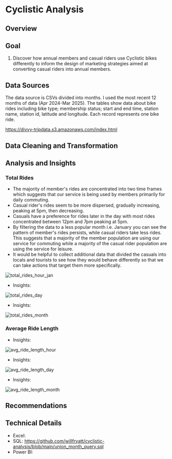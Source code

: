 # Cyclistic Analysis
## Overview


## Goal
1. Discover how annual members and casual riders use Cyclistic bikes differently to inform the design of marketing strategies aimed at converting casual riders into
annual members.
## Data Sources
The data source is CSVs divided into months. I used the most recent 12 months of data (Apr 2024-Mar 2025).
The tables show data about bike rides including bike type; membership status; start and end time, station name, station id, latitude and longitude. Each record represents one bike ride.

https://divvy-tripdata.s3.amazonaws.com/index.html
## Data Cleaning and Transformation

## Analysis and Insights
### Total Rides
* The majority of member's rides are concentrated into two time frames which suggests that our service is being used by members primarily for daily commuting.
* Casual rider's rides seem to be more dispersed, gradually increasing, peaking at 5pm, then decreasing.
* Casuals have a preference for rides later in the day with most rides concentrated between 12pm and 7pm peaking at 5pm.
* By filtering the data to a less popular month i.e. January you can see the pattern of member's rides persists, while casual riders take less rides. This suggests that a majority of the member population are using our service for commuting while a majority of the casual rider population are using the service for leisure.
* It would be helpful to collect additional data that divided the casuals into locals and tourists to see how they would behave differently so that we can take actions that target them more specifically.

![total_rides_hour_jan](https://github.com/user-attachments/assets/91431168-68a8-4616-b9bc-a5de382c3ee8)
* Insights:

![total_rides_day](https://github.com/user-attachments/assets/c869cb2b-1bf8-44fa-b51e-6ac4a63bef40)
* Insights:

![total_rides_month](https://github.com/user-attachments/assets/3e77aece-ee75-42c3-98cd-a568e540855d)

### Average Ride Length
* Insights:

![avg_ride_length_hour](https://github.com/user-attachments/assets/d69fba9b-8ea7-4eab-ba24-21489ecd9a45)
* Insights:

![avg_ride_length_day](https://github.com/user-attachments/assets/0b84a0f3-420f-4167-b92e-b328cafe335b)
* Insights:

![avg_ride_length_month](https://github.com/user-attachments/assets/f2b060d4-7421-4a67-ae3c-79959ed3597d)

## Recommendations

## Technical Details
* Excel:
* SQL: https://github.com/willfryatt/cyclistic-analysis/blob/main/union_month_query.sql
* Power BI:
